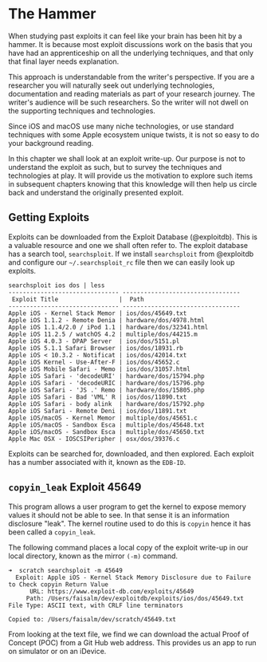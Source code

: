 # The Hammer

When studying past exploits it can feel like your brain has been hit by a hammer.  It is because most exploit discussions work on the basis that you have had an apprenticeship on all the underlying techniques, and that only that final layer needs explanation.

This approach is understandable from the writer's perspective.  If you are a researcher you will naturally seek out underlying technologies, documentation and reading materials as part of your research journey.  The writer's audience will be such researchers.  So the writer will not dwell on the supporting techniques and technologies.

Since iOS and macOS use many niche technologies, or use standard techniques with some Apple ecosystem unique twists, it is not so easy to do your background reading.

In this chapter we shall look at an exploit write-up.  Our purpose is not to understand the exploit as such, but to survey the techniques and technologies at play.  It will provide us the motivation to explore such items in subsequent chapters knowing that this knowledge will then help us circle back and understand the originally presented exploit.

## Getting Exploits

Exploits can be downloaded from the Exploit Database (@exploitdb).
This is a valuable resource and one we shall often refer to.
The exploit database has a search tool, `searchsploit`.
If we install `searchsploit` from @exploitdb and configure our `~/.searchsploit_rc` file then we can easily look up exploits.

```
searchsploit ios dos | less
------------------------------- ---------------------------------
 Exploit Title                 |  Path
------------------------------- ---------------------------------
Apple iOS - Kernel Stack Memor | ios/dos/45649.txt
Apple iOS 1.1.2 - Remote Denia | hardware/dos/4978.html
Apple iOS 1.1.4/2.0 / iPod 1.1 | hardware/dos/32341.html
Apple iOS 11.2.5 / watchOS 4.2 | multiple/dos/44215.m
Apple iOS 4.0.3 - DPAP Server  | ios/dos/5151.pl
Apple iOS 5.1.1 Safari Browser | ios/dos/18931.rb
Apple iOS < 10.3.2 - Notificat | ios/dos/42014.txt
Apple iOS Kernel - Use-After-F | ios/dos/45652.c
Apple iOS Mobile Safari - Memo | ios/dos/31057.html
Apple iOS Safari - 'decodeURI' | hardware/dos/15794.php
Apple iOS Safari - 'decodeURIC | hardware/dos/15796.php
Apple iOS Safari - 'JS .' Remo | hardware/dos/15805.php
Apple iOS Safari - Bad 'VML' R | ios/dos/11890.txt
Apple iOS Safari - body alink  | hardware/dos/15792.php
Apple iOS Safari - Remote Deni | ios/dos/11891.txt
Apple iOS/macOS - Kernel Memor | multiple/dos/45651.c
Apple iOS/macOS - Sandbox Esca | multiple/dos/45648.txt
Apple iOS/macOS - Sandbox Esca | multiple/dos/45650.txt
Apple Mac OSX - IOSCSIPeripher | osx/dos/39376.c
```

Exploits can be searched for, downloaded, and then explored.  Each exploit has a number associated with it, known as the `EDB-ID`.

## `copyin_leak` Exploit 45649

This program allows a user program to get the kernel to expose memory values it should not be able to see.  In that sense it is an information disclosure "leak".  The kernel routine used to do this is `copyin` hence it has been called a `copyin_leak`.

The following command places a local copy of the exploit write-up in our local directory, known as the mirror `(-m)` command.

```
➜  scratch searchsploit -m 45649
  Exploit: Apple iOS - Kernel Stack Memory Disclosure due to Failure to Check copyin Return Value
      URL: https://www.exploit-db.com/exploits/45649
     Path: /Users/faisalm/dev/exploitdb/exploits/ios/dos/45649.txt
File Type: ASCII text, with CRLF line terminators

Copied to: /Users/faisalm/dev/scratch/45649.txt
```

From looking at the text file, we find we can download the actual Proof of Concept (POC) from a Git Hub web address.  This provides us an app to run on simulator or on an iDevice.
